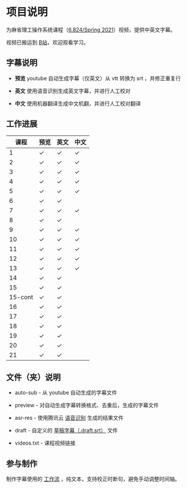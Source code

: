 # 项目说明

为麻省理工操作系统课程（[6.824/Spring 2021](https://pdos.csail.mit.edu/6.824/schedule.html)）视频，提供中英文字幕。

视频已搬运到 [B站](https://www.bilibili.com/video/BV16f4y1z7kn/)，欢迎观看学习。

## 字幕说明

- **预览** youtube 自动生成字幕（仅英文）从 vtt 转换为 srt ，并修正重复行

- **英文** 使用语音识别生成英文字幕，并进行人工校对

- **中文** 使用机器翻译生成中文机翻，并进行人工校对翻译

## 工作进展

| 课程    | 预览    | 英文    | 中文    |
|---------|---------|---------|---------|
| 1       | &check; | &check; | &check; |
| 2       | &check; | &check; | &check; |
| 3       | &check; | &check; | &check; |
| 4       | &check; | &check; | &check; |
| 5       | &check; | &check; | &check; |
| 6       | &check; | &check; |         |
| 7       | &check; | &check; | &check; |
| 8       | &check; | &check; |         |
| 9       | &check; | &check; | &check; |
| 10      | &check; | &check; | &check; |
| 11      | &check; | &check; | &check; |
| 12      | &check; | &check; | &check; |
| 13      | &check; | &check; | &check; |
| 14      | &check; | &check; |         |
| 15      | &check; | &check; |         |
| 15-cont | &check; | &check; |         |
| 16      | &check; | &check; |         |
| 17      | &check; | &check; |         |
| 18      | &check; | &check; |         |
| 19      | &check; | &check; |         |
| 20      | &check; | &check; |         |
| 21      | &check; | &check; |         |

## 文件（夹）说明

- auto-sub - 从 youtube 自动生成的字幕文件

- preview - 对自动生成字幕转换格式、去重后，生成的字幕文件

- asr-res - 使用腾讯云 [语音识别](https://cloud.tencent.com/document/product/1093/37139) 生成的结果文件

- draft - 自定义的 [草稿字幕（.draft.srt）](https://github.com/mayf09/subtitle-tools/blob/develop/draft.srt.md) 文件

- videos.txt - 课程视频链接

## 参与制作

制作字幕使用的 [工作流](https://github.com/mayf09/subtitle-tools/blob/develop/example/README.md) ，纯文本，支持校正时断句，避免手动调整时间轴。
